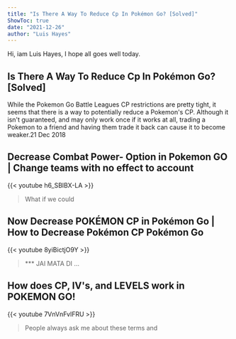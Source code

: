 ```yaml
---
title: "Is There A Way To Reduce Cp In Pokémon Go? [Solved]"
ShowToc: true 
date: "2021-12-26"
author: "Luis Hayes" 
---
```


Hi, iam Luis Hayes, I hope all goes well today.
## Is There A Way To Reduce Cp In Pokémon Go? [Solved]
While the Pokemon Go Battle Leagues CP restrictions are pretty tight, it seems that there is a way to potentially reduce a Pokemon's CP. Although it isn't guaranteed, and may only work once if it works at all, trading a Pokemon to a friend and having them trade it back can cause it to become weaker.21 Dec 2018

## Decrease Combat Power- Option in Pokemon GO | Change teams with no effect to account
{{< youtube h6_SBlBX-LA >}}
>What if we could 

## Now Decrease POKÉMON CP in Pokémon Go | How to Decrease Pokémon CP Pokémon Go
{{< youtube 8yiBictjO9Y >}}
>*** JAI MATA DI ...

## How does CP, IV's, and LEVELS work in POKEMON GO!
{{< youtube 7VnVnFvlFRU >}}
>People always ask me about these terms and 

